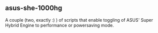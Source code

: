 ## asus-she-1000hg  ##

A couple (two, exactly :) ) of scripts that enable toggling of ASUS' Super Hybrid Engine to performance or powersaving mode.
